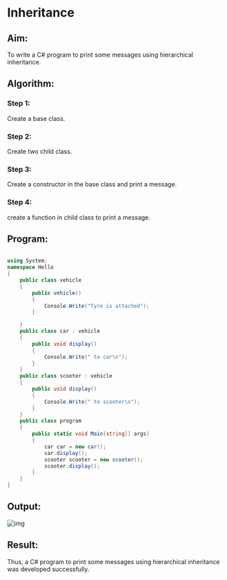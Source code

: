 # Inheritance

## Aim:

To write a C# program to print some messages using hierarchical inheritance.

## Algorithm:

### Step 1: 
Create a base class.

### Step 2:
Create two child class.

### Step 3: 
Create a constructor in the base class and print a message.

### Step 4: 
create a function in child class to print a message.

## Program:
```c#

using System;
namespace Hello
{
    public class vehicle
    {
        public vehicle()
        {
            Console.Write("Tyre is attached");
        }

    }
    public class car : vehicle
    {
        public void display()
        {
            Console.Write(" to car\n");
        }
    }
    public class scooter : vehicle
    {
        public void display()
        {
            Console.Write(" to scooter\n");
        }
    }
    public class program
    {
        public static void Main(string[] args)
        {
            car car = new car();
            car.display();
            scooter scooter = new scooter();
            scooter.display();
        }
    }
}

```
## Output:

![img](https://user-images.githubusercontent.com/75413726/172905385-3643392f-a384-4225-82c3-7c39d1bba31f.jpg)

## Result:

Thus, a C# program to print some messages using hierarchical inheritance was developed successfully.
